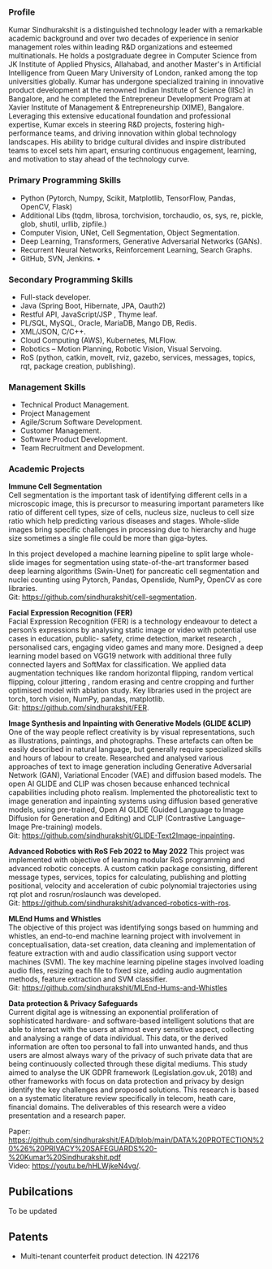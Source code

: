 ### Profile
Kumar Sindhurakshit is a distinguished technology leader with a remarkable academic background and over two decades of experience in senior management roles within leading R&D organizations and esteemed multinationals. He holds a postgraduate degree in Computer Science from JK Institute of Applied Physics, Allahabad, and another Master's in Artificial Intelligence from Queen Mary University of London, ranked among the top universities globally. Kumar has undergone specialized training in innovative product development at the renowned Indian Institute of Science (IISc) in Bangalore, and he completed the Entrepreneur Development Program at Xavier Institute of Management & Entrepreneurship (XIME), Bangalore. Leveraging this extensive educational foundation and professional expertise, Kumar excels in steering R&D projects, fostering high-performance teams, and driving innovation within global technology landscapes. His ability to bridge cultural divides and inspire distributed teams to excel sets him apart, ensuring continuous engagement, learning, and motivation to stay ahead of the technology curve.

### Primary Programming Skills
* Python (Pytorch, Numpy, Scikit, Matplotlib, TensorFlow, Pandas, OpenCV, Flask)
* Additional Libs (tqdm, librosa, torchvision, torchaudio, os, sys, re, pickle, glob, shutil,
urllib, zipfile.)
* Computer Vision, UNet, Cell Segmentation, Object Segmentation.
* Deep Learning, Transformers, Generative Adversarial Networks (GANs).
* Recurrent Neural Networks, Reinforcement Learning, Search Graphs.
* GitHub, SVN, Jenkins. •
### Secondary Programming Skills
* Full-stack developer.
* Java (Spring Boot, Hibernate, JPA, Oauth2)
* Restful API, JavaScript/JSP , Thyme leaf.
* PL/SQL, MySQL, Oracle, MariaDB, Mango DB, Redis.
* XML/JSON, C/C++.
* Cloud Computing (AWS), Kubernetes, MLFlow.
* Robotics – Motion Planning, Robotic Vision, Visual Servoing.
* RoS (python, catkin, moveIt, rviz, gazebo, services, messages, topics, rqt, package creation, publishing).
### Management Skills
* Technical Product Management.
* Project Management
* Agile/Scrum Software Development.
* Customer Management.
* Software Product Development.
* Team Recruitment and Development.

### Academic Projects 
**Immune Cell Segmentation** </br>
Cell segmentation is the important task of identifying different cells in a microscopic image, this is precursor to measuring important parameters like ratio of different cell types, size of cells, nucleus size, nucleus to cell size ratio which help predicting various diseases and stages. Whole-slide images bring specific challenges in processing due to hierarchy and huge size sometimes a single file could be more than giga-bytes.

In this project developed a machine learning pipeline to split large whole-slide images for segmentation using state-of-the-art transformer based deep learning algorithms (Swin-Unet) for pancreatic cell segmentation and nuclei counting using Pytorch, Pandas, Openslide, NumPy, OpenCV as core libraries. </br>
Git: https://github.com/sindhurakshit/cell-segmentation.  </br>

**Facial Expression Recognition (FER)** </br>
Facial Expression Recognition (FER) is a technology endeavour to detect a person’s expressions by analysing static image or video with potential use cases in education, public- safety, crime detection, market research , personalised cars, engaging video games and many more.
Designed a deep learning model based on VGG19 network with additional three fully connected layers and SoftMax for classification. We applied data augmentation techniques like random horizontal flipping, random vertical flipping, colour jittering , random erasing and centre cropping and further optimised model with ablation study. Key libraries used in the project are torch, torch vision, NumPy, pandas, matplotlib. </br>
Git: https://github.com/sindhurakshit/FER. </br>

**Image Synthesis and Inpainting with Generative Models (GLIDE &CLIP)** </br>
One of the way people reflect creativity is by visual representations, such as illustrations, paintings, and photographs. These artefacts can often be easily described in natural language, but generally require specialized skills and hours of labour to create.
Researched and analysed various approaches of text to image generation including Generative Adversarial Network (GAN), Variational Encoder (VAE) and diffusion based models. The open AI GLIDE and CLIP was chosen because enhanced technical capabilities including photo realism. Implemented the photorealistic text to image generation and inpainting systems using diffusion based generative models, using pre-trained, Open AI GLIDE (Guided Language to Image Diffusion for Generation and Editing) and CLIP (Contrastive Language–Image Pre-training) models.</br>
Git: https://github.com/sindhurakshit/GLIDE-Text2Image-inpainting. </br>

**Advanced Robotics with RoS Feb 2022 to May 2022**
This project was implemented with objective of learning modular RoS programming and advanced robotic concepts. A custom catkin package consisting, different message types, services, topics for calculating, publishing and plotting positional, velocity and acceleration of cubic polynomial trajectories using rqt plot and rosrun/roslaunch was developed.</br>
Git: https://github.com/sindhurakshit/advanced-robotics-with-ros.  </br>
 

**MLEnd Hums and Whistles** </br>
The objective of this project was identifying songs based on humming and whistles, an end-to-end machine learning project with involvement in conceptualisation, data-set creation, data cleaning and implementation of feature extraction with and audio classification using support vector machines (SVM). The key machine learning pipeline stages involved loading audio files, resizing each file to fixed size, adding audio augmentation methods, feature extraction and SVM classifier.</br>
Git: https://github.com/sindhurakshit/MLEnd-Hums-and-Whistles </br>

**Data protection & Privacy Safeguards** </br>
Current digital age is witnessing an exponential proliferation of sophisticated hardware- and software-based intelligent solutions that are able to interact with the users at almost every sensitive aspect, collecting and analysing a range of data individual. This data, or the derived information are often too personal to fall into unwanted hands, and thus users are almost always wary of the privacy of such private data that are being continuously collected through these digital mediums.
This study aimed to analyse the UK GDPR framework (Legislation.gov.uk, 2018) and other frameworks with focus on data protection and privacy by design identify the key challenges and proposed solutions. This research is based on a systematic literature review specifically in telecom, heath care, financial domains. The deliverables of this research were a video presentation and a research paper. </br> 

Paper: https://github.com/sindhurakshit/EAD/blob/main/DATA%20PROTECTION%20%26%20PRIVACY%20SAFEGUARDS%20-%20Kumar%20Sindhurakshit.pdf </br>
Video: https://youtu.be/hHLWjkeN4vg/.  </br>

## Pubilcations 
To be updated 

## Patents 
<ul>
<li>
Multi-tenant counterfeit product detection.
IN 422176
</li>
</ul>




